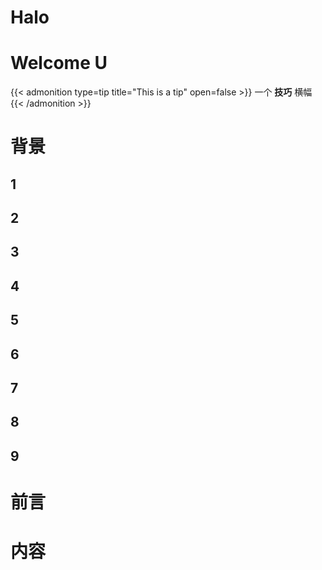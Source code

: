 # Halo


# Welcome U

{{< admonition type=tip title="This is a tip" open=false >}}
一个 **技巧** 横幅
{{< /admonition >}}

# 背景
## 1
## 2
## 3
## 4
## 5
## 6
## 7
## 8
## 9

# 前言

# 内容

